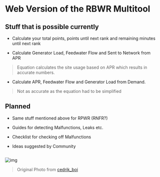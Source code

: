 # Web Version of the RBWR Multitool

## Stuff that is possible currently

- Calculate your total points, points until next rank and remaining minutes until next rank

- Calculate Generator Load, Feedwater Flow and Sent to Network from APR
> Equation calculates the site usage based on APR which results in accurate numbers.

- Calculate APR, Feedwater Flow and Generator Load from Demand.
> Not as accurate as the equation had to be simplified

## Planned

- Same stuff mentioned above for RPWR (RNFR?)

- Guides for detecting Malfunctions, Leaks etc.

- Checklist for checking off Malfunctions

- Ideas suggested by Community

##

![img](https://github.com/user-attachments/assets/fbbde079-1a66-4af5-ac83-559af4055c78)
> Original Photo from [cedrik_boi](https://discord.com/channels/1020732466882945054/1053932913672073236/1057510339660480512)
